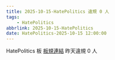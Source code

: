 ```yaml
---
title: 2025-10-15-HatePolitics 違規 0 人
tags:
    - HatePolitics
abbrlink: 2025-10-15-HatePolitics
date: HatePolitics-2025-10-15 12:00:00
---
```

HatePolitics 板 [板規連結](https://www.ptt.cc/bbs/HatePolitics/M.1617115262.A.D60.html)
昨天違規 0 人
